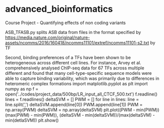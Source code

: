 # advanced_bioinformatics
Course Project - Quantifying effects of non coding variants

ASB_TFASB.py splits ASB data from files in the format specified by https://media.nature.com/original/nature-assets/ncomms/2016/160418/ncomms11101/extref/ncomms11101-s2.txt by TF

Second, binding preferences of a TFs have been
shown to be heterogeneous across different cell lines. For instance, Arvey et al. comprehensively analysed
ChIP-seq data for 67 TFs across multiple different and found that many cell-type-specific sequence models
were able to capture binding variability, which was primarily due to differences in heteromeric complex
formations
import matplotlib.pyplot as plt
import numpy as np
f = open('../codes/project_data/500bp/LR_input_all_CTCF_500.txt')
f.readline()
lines = f.readlines()
deltaSVM = []
PWM = []
for line in lines:
	line = line.split(',')
	deltaSVM.append(line[0])
	PWM.append(line[1])
PWM = np.array(PWM)
deltaSVM = np.array(deltaSVM)
plt.plot((PWM - min(PWM))(max(PWM) - min(PWM)), (deltaSVM - min(deltaSVM))/(max(deltaSVM) - min(detlaSVM))
plt.show()
